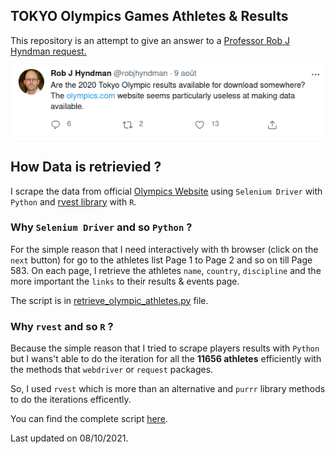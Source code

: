 ## TOKYO Olympics Games Athletes & Results

This repository is an attempt to give an answer to a [Professor Rob J Hyndman request.](https://twitter.com/robjhyndman/status/1424674757044170754)

![](rob_j_hyndman.png)

## How Data is retrievied ?


I scrape the data from official [Olympics Website](https://olympics.com) using `Selenium Driver` with `Python` and [rvest library](https://github.com/tidyverse/rvest) with `R`.

### Why `Selenium Driver` and so `Python` ? 

For the simple reason  that  I need interactively with th browser (click on the `next` button) for go to  the athletes list Page 1 to Page 2 and so on till Page 583. 
On each page, I retrieve the athletes `name`, `country`, `discipline` and the more important the `links` to their results & events page.

The script is in  <a href="retrieve_olympic_athletes.py">retrieve_olympic_athletes.py</a> file.

### Why `rvest` and so `R` ? 

Because the simple reason that  I tried to scrape  players results with `Python` but  I wans't able to do 
the iteration for all the **11656 athletes** efficiently with the methods that `webdriver` or `request` packages. 

So, I used `rvest` which is more than an alternative and `purrr` library  methods to do the iterations efficently.

You can find the complete  script <a href="scrape_athletes_results.py">here</a>.

Last updated on 08/10/2021.
